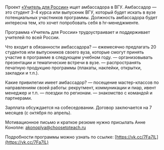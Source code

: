 Проект [«Учитель для России»](https://vk.com/choosetoteachrussia) ищет амбассадора в ВГУ. Амбассадор — это студент 3-4 курса или выпускник ВГУ, который будет искать в вузе потенциальных участников программы. Должность амбассадора будет интересна тем, кто хочет попробовать себя в hr-менеджменте.

Программа «Учитель для России» трудоустраивает и поддерживает учителей по всей России.

Что входит в обязанности амбассадора? — ежемесячно предлагать 20 студентов или выпускников своего вуза, которые смогут принять участие в программе в следующем учебном году. — организовывать презентации и тематические встречи в вузе. — распространять печатную продукцию программы (плакаты, наклейки, открытки, закладки и т.п.).

Какие привилегии имеет амбассадор? — посещение мастер-классов по направлениям своей работы: рекрутмент, коммуникации и пиар, ивент менеджер и т.п. — поездки по регионам. — знакомство с командой и партнерами.

Зарплата обсуждается на собеседовании. Договор заключается на 7 месяцев (с октября по апрель).

Мотивационное письмо и краткое резюме нужно присылать Анне Конопле: [akonoplya@choosetoteach.ru](mailto:akonoplya@choosetoteach.ru)

Подробности программы можно узнать по ссылке: [https://vk.cc/7Fa7IL](https://vk.cc/7Fa7IL)